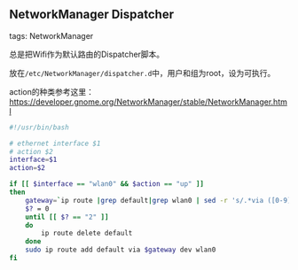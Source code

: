 NetworkManager Dispatcher
-------------------------

tags: NetworkManager

总是把Wifi作为默认路由的Dispatcher脚本。

放在`/etc/NetworkManager/dispatcher.d`中，用户和组为root，设为可执行。

action的种类参考这里： https://developer.gnome.org/NetworkManager/stable/NetworkManager.html

```bash
#!/usr/bin/bash

# ethernet interface $1
# action $2
interface=$1
action=$2

if [[ $interface == "wlan0" && $action == "up" ]]
then
	gateway=`ip route |grep default|grep wlan0 | sed -r 's/.*via ([0-9]+\.[0-9]+\.[0-9]+\.[0-9]+).*/\1/g'`
	$? = 0
	until [[ $? == "2" ]]
	do
		ip route delete default
	done
	sudo ip route add default via $gateway dev wlan0
fi
```
